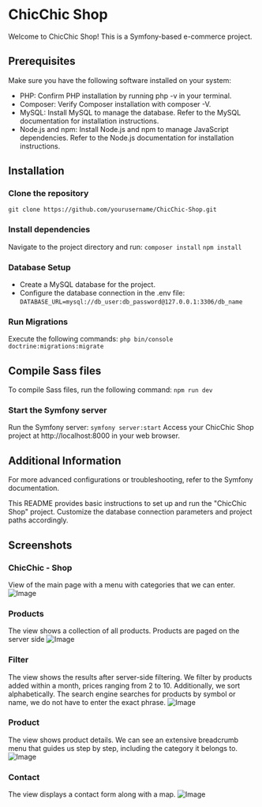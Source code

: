 # ChicChic Shop
Welcome to ChicChic Shop! This is a Symfony-based e-commerce project.

## Prerequisites

Make sure you have the following software installed on your system:

- PHP: Confirm PHP installation by running php -v in your terminal.
- Composer: Verify Composer installation with composer -V.
- MySQL: Install MySQL to manage the database. Refer to the MySQL documentation for installation instructions.
- Node.js and npm: Install Node.js and npm to manage JavaScript dependencies. Refer to the Node.js documentation for installation instructions.


## Installation

### Clone the repository
```git clone https://github.com/yourusername/ChicChic-Shop.git```

### Install dependencies
Navigate to the project directory and run:
```composer install```
```npm install```


### Database Setup
- Create a MySQL database for the project.
- Configure the database connection in the .env file:
```DATABASE_URL=mysql://db_user:db_password@127.0.0.1:3306/db_name```

### Run Migrations
Execute the following commands:
```php bin/console doctrine:migrations:migrate```

## Compile Sass files
To compile Sass files, run the following command:
```npm run dev```

### Start the Symfony server
Run the Symfony server:
```symfony server:start```
Access your ChicChic Shop project at http://localhost:8000 in your web browser.

## Additional Information
For more advanced configurations or troubleshooting, refer to the Symfony documentation.

This README provides basic instructions to set up and run the "ChicChic Shop" project. Customize the database connection parameters and project paths accordingly.

## Screenshots

### ChicChic - Shop
View of the main page with a menu with categories that we can enter.
![Image](https://github.com/JanuszProgramowaniaa/ChicChic-Shop/blob/main/public/images/screenshots/home.jpg)


### Products
The view shows a collection of all products. Products are paged on the server side
![Image](https://github.com/JanuszProgramowaniaa/ChicChic-Shop/blob/main/public/images/screenshots/products.jpg)


### Filter
The view shows the results after server-side filtering.
We filter by products added within a month, prices ranging from 2 to 10.
Additionally, we sort alphabetically.
The search engine searches for products by symbol or name, we do not have to enter the exact phrase.
![Image](https://github.com/JanuszProgramowaniaa/ChicChic-Shop/blob/main/public/images/screenshots/filter.jpg)


### Product
The view shows product details.
We can see an extensive breadcrumb menu that guides us step by step, including the category it belongs to.
![Image](https://github.com/JanuszProgramowaniaa/ChicChic-Shop/blob/main/public/images/screenshots/product.jpg)


### Contact
The view displays a contact form along with a map.
![Image](https://github.com/JanuszProgramowaniaa/ChicChic-Shop/blob/main/public/images/screenshots/contact.jpg)





